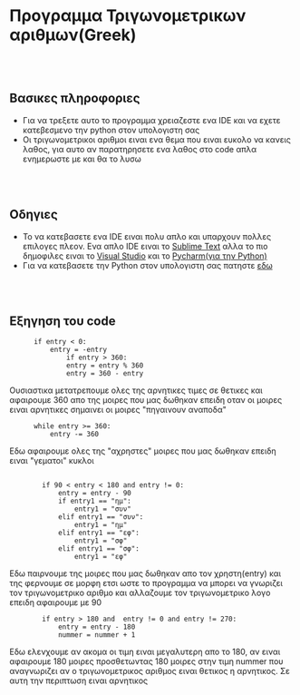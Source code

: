 # Προγραμμα Τριγωνομετρικων αριθμων(Greek) #
<br />
<br />

## Βασικες πληροφοριες ##

 - Για να τρεξετε αυτο το προγραμμα χρειαζεστε ενα IDE και να εχετε κατεβεσμενο την python στον υπολογιστη σας
 - Οι τριγωνομετρικοι αριθμοι ειναι ενα θεμα που ειναι ευκολο να κανεις λαθος, για αυτο αν παρατηρησετε ενα λαθος στο code απλα ενημερωστε με και θα το λυσω
 
 
<br />
<br />

## Οδηγιες ##

- Το να κατεβασετε ενα IDE ειναι πολυ απλο και υπαρχουν πολλες επιλογες πλεον. Ενα απλο IDE ειναι το [Sublime Text](https://www.sublimetext.com/) αλλα το πιο δημοφιλες ειναι το 
[Visual Studio](https://code.visualstudio.com/) και το [Pycharm(για την Python)](https://www.jetbrains.com/pycharm/download/#section=windows)
- Για να κατεβασετε την Python στον υπολογιστη σας πατηστε [εδω](https://www.python.org/)


<br />
<br />

## Εξηγηση του code ###
  ```
   		if entry < 0:
			entry = -entry
      			if entry > 360:
				entry = entry % 360
				entry = 360 - entry
  ````
  Ουσιαστικα μετατρεπουμε ολες της αρνητικες τιμες σε θετικες και αφαιρουμε 360 απο της μοιρες που μας δωθηκαν επειδη οταν οι μοιρες ειναι αρνητικες σημαινει οι μοιρες 
  "πηγαινουν αναποδα"
  
  ```
  		while entry >= 360:
			entry -= 360
 ```
 
Eδω αφαιρουμε ολες της "αχρηστες" μοιρες που μας δωθηκαν επειδη ειναι "γεματοι" κυκλοι

```

		if 90 < entry < 180 and entry != 0:
			entry = entry - 90
			if entry1 == "ημ":
				entry1 = "συν"
			elif entry1 == "συν":
				entry1 = "ημ"
			elif entry1 == "εφ":
				entry1 = "σφ"
			elif entry1 == "σφ":
				entry1 = "εφ"
```

Εδω παιρνουμε της μοιρες που μας δωθηκαν απο τον χρηστη(entry) και της φερνουμε σε μορφη ετσι ωστε το προγραμμα να μπορει να γνωριζει τον τριγωνομετρικο αριθμο και αλλαζουμε τον τριγωνομετρικο
λογο επειδη αφαιρουμε με 90
        
    
```
		if entry > 180 and  entry != 0 and entry != 270:
			entry = entry - 180
			nummer = nummer + 1
```

Εδω ελενχουμε αν ακομα οι τιμη ειναι μεγαλυτερη απο το 180, αν ειναι αφαιρουμε 180 μοιρες προσθετωντας 180 μοιρες στην τιμη nummer που αναγνωριζει αν ο τριγωνομετρικος αριθμος ειναι 
θετικος η αρνητικος. Σε αυτη την περιπτωση ειναι αρνητικος


